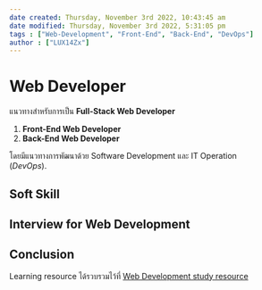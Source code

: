 ```yaml
---
date created: Thursday, November 3rd 2022, 10:43:45 am
date modified: Thursday, November 3rd 2022, 5:31:05 pm
tags : ["Web-Development", "Front-End", "Back-End", "DevOps"]
author : ["LUX14Zx"]
---
```


# Web Developer

แนวทางสำหรับการเป็น **Full-Stack Web Developer**

1. **Front-End Web Developer**
2. **Back-End Web Developer**

โดยมีแนวทางการพัฒนาด้วย Software Development และ IT Operation  
 (*DevOps*).

## Soft Skill

## Interview for Web Development

## Conclusion

Learning resource ได้รวบรวมไว้ที่ [Web Development study resource](./../blog/learning-resources-for-web-dev.md)